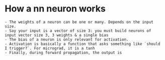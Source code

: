 # How a nn neuron works
    - The weights of a neuron can be one or many. Depends on the input size.
    - Say your input is a vector of size 3: you must build neurons of input vector size 3, 3 weights & a single bias
    - The bias of a neuron is only relevant for activation.
    - Activation is basically a function that asks something like `should I trigger?`. For micrograd, it is a tanh
    - Finally, during forward propagation, the output is 